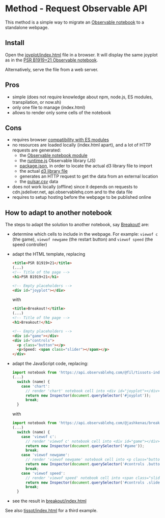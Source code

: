 # Method - Request Observable API

This method is a simple way to migrate an
[Observable notebook](https://observablehq.com/@mbostock/psr-b1919-21) to a
standalone webpage.

## Install

Open the [joyplot/index.html](./joyplot/index.html) file in a browser. It will
display the same joyplot as in the
[PSR B1919+21 Observable notebook](https://observablehq.com/@mbostock/psr-b1919-21).

Alternatively, serve the file from a web server.

## Pros

- simple (does not require knowledge about npm, node.js, ES modules,
  transpilation, or now.sh)
- only one file to manage (index.html)
- allows to render only some cells of the notebook

## Cons

- requires browser
  [compatibility with ES modules](https://developer.mozilla.org/en-US/docs/Web/JavaScript/Reference/Statements/import#Browser_compatibility)
- no resources are loaded locally (index.html apart), and a lot of HTTP requests
  are generated:
  - the
    [Observable notebook module](https://api.observablehq.com/@mbostock/psr-b1919-21.js?v=3)
  - the
    [runtime.js](https://cdn.jsdelivr.net/npm/@observablehq/runtime@4/dist/runtime.js)
    Observable library (JS)
  - [package.json](https://cdn.jsdelivr.net/npm/d3@5/package.json), in order to
    locate the actual d3 library file to import
  - the actual
    [d3 library file](https://cdn.jsdelivr.net/npm/d3@5.11.0/dist/d3.min.js)
  - generates an HTTP request to get the data from an external location
  - the
    [pulsar.csv](https://gist.githubusercontent.com/borgar/31c1e476b8e92a11d7e9/raw/0fae97dab6830ecee185a63c1cee0008f6778ff6/pulsar.csv)
    data
- does not work locally (offline) since it depends on requests to
  cdn.jsdeliver.net, api.observablehq.com and to the data file
- requires to setup hosting before the webpage to be published online

## How to adapt to another notebook

The steps to adapt the solution to another notebook, say
[Breakout!](https://observablehq.com/@jashkenas/breakout) are:

- determine which cells to include in the webpage. For example: `viewof c` (the
  game), `viewof newgame` (the restart button) and `viewof speed` (the speed
  controller)
- adapt the HTML template, replacing

  ```html
  <title>PSR B1919+21</title>
  (...)
  <!-- Title of the page -->
  <h1>PSR B1919+21</h1>

  <!-- Empty placeholders -->
  <div id="joyplot"></div>
  ```

  with

  ```html
  <title>Breakout!</title>
  (...)
  <!-- Title of the page -->
  <h1>Breakout!</h1>

  <!-- Empty placeholders -->
  <div id="game"></div>
  <div id="controls">
    <p class="button"></p>
    <p>Speed: <span class="slider"></span></p>
  </div>
  ```

- adapt the JavaScript code, replacing:

  ```javascript
  import notebook from 'https://api.observablehq.com/@fil/tissots-indicatrix.js?v=3';
  (...)
    switch (name) {
      case 'chart':
        // render 'chart' notebook cell into <div id="joyplot"></div>
        return new Inspector(document.querySelector('#joyplot'));
        break;
    }
  ```

  with

  ```javascript
  import notebook from 'https://api.observablehq.com/@jashkenas/breakout.js?v=3';
  (...)
    switch (name) {
      case 'viewof c':
        // render 'viewof c' notebook cell into <div id="game"></div>
        return new Inspector(document.querySelector('#game'));
        break;
      case 'viewof newgame':
        // render 'viewof newgame' notebook cell into <p class="button"></p>
        return new Inspector(document.querySelector('#controls .button'));
        break;
      case 'viewof speed':
        // render 'viewof speed' notebook cell into <span class="slider"></span>
        return new Inspector(document.querySelector('#controls .slider'));
        break;
    }
  ```

- see the result in [breakout/index.html](./breakout/index.html)

See also [tissot/index.html](./tissot/index.html) for a third example.
